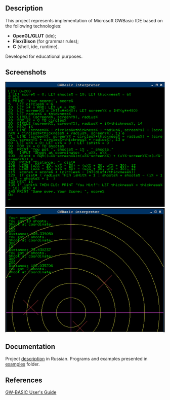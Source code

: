 Description
-----------
This project represents implementation of Microsoft GWBasic IDE based on the
following technologies:

* **OpenGL/GLUT** (ide);
* **Flex/Bison** (for grammar rules);
* **C** (shell, ide, runtime).

Developed for educational purposes.

Screenshots
-----------
![alt text](https://github.com/nicolay-r/GL-gwbasic/blob/master/man/pics/gwbasic_screenshot_2.png "Editing program")
![alt text](https://github.com/nicolay-r/GL-gwbasic/blob/master/man/pics/gwbasic_screenshot.png "Running program")

Documentation
-------------
Project [description](https://github.com/nicolay-r/GL-gwbasic/blob/master/man/gwbman.pdf) in Russian.
Programs and examples presented in [examples](https://github.com/nicolay-r/GL-gwbasic/tree/master/examples) folder.

References
----------
[GW-BASIC User's Guide](http://www.richardlemay.com/JEUX/GW-Basic/GW%20Basic%20User%20Guide.pdf)
